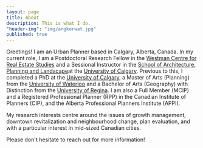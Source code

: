 ```yaml
---
layout: page
title: About
description: This is what I do.
"header-img": "img/angkorwat.jpg"
published: true
---
```


Greetings! I am an Urban Planner based in Calgary, Alberta, Canada. In my current role, I am a Postdoctoral Research Fellow in the [Westman Centre for Real Estate Studies](https://haskayne.ucalgary.ca/westman-centre) and a Sessional Instructor in the [School of Architecture, Planning and Landscape](https://sapl.ucalgary.ca)at the [University of Calgary](http://ucalgary.ca). Previous to this, I completed a PhD at the [University of Calgary](http://ucalgary.ca), a Master of Arts (Planning) from the [University of Waterloo](http://www.uwaterloo.ca) and a Bachelor of Arts (Geography) with Distinction from the [University of Regina](http://www.uregina.ca). I am also a Full Member (MCIP) and a Registered Professional Planner (RPP) in the Canadian Institute of Planners (CIP), and the Alberta Professional Planners Institute (APPI). 

My research interests centre around the issues of growth management, downtown revitalization and neighbourhood change, plan evaluation, and with a particular interest in mid-sized Canadian cities.

Please don't hesitate to reach out for more information!
